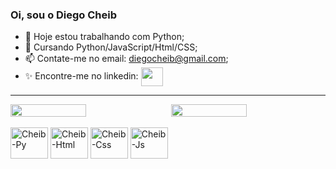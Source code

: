 ### Oi, sou o Diego Cheib
<link rel="stylesheet" href="https://cdn.jsdelivr.net/gh/devicons/devicon@v2.15.1/devicon.min.css">

- 🔭 Hoje estou trabalhando com Python;
- 🌱 Cursando Python/JavaScript/Html/CSS;
- 📫 Contate-me no email: diegocheib@gmail.com;
- ✨ Encontre-me no linkedin: <a href="www.linkedin.com/in/diego-cheib-85502b19b"><img align="center" height="30" width="35" src="https://cdn.jsdelivr.net/gh/devicons/devicon/icons/linkedin/linkedin-original.svg"></a>

<hr>
<div style="display: flex; justify-content: space-between;">
  <img style="width: 49%; height: auto;" src="https://github-readme-stats.vercel.app/api?username=DiegoCheib&show_icons=true&theme=dark">
  <img style="width: 49%; height: auto;" src="https://github-readme-stats.vercel.app/api/top-langs/?username=DiegoCheib&theme=dark">
</div>
<div style="display inline-block"><br>
  <img align="center" alt="Cheib-Py" height="50" width="60"  src="https://cdn.jsdelivr.net/gh/devicons/devicon/icons/python/python-original.svg">
  <img align="center" alt="Cheib-Html" height="50" width="60" src="https://cdn.jsdelivr.net/gh/devicons/devicon/icons/html5/html5-original.svg">
  <img align="center" alt="Cheib-Css"  height="50" width="60" src="https://cdn.jsdelivr.net/gh/devicons/devicon/icons/css3/css3-original.svg">  
  <img align="center" alt="Cheib-Js" height="50" width="60" src="https://cdn.jsdelivr.net/gh/devicons/devicon/icons/javascript/javascript-original.svg">  
</div>
